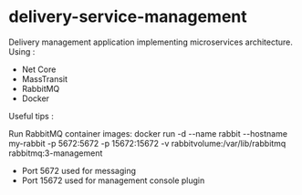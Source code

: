 # delivery-service-management
Delivery management application implementing microservices architecture.
Using :
- Net Core
- MassTransit
- RabbitMQ
- Docker


Useful tips : 

Run RabbitMQ container images:
docker run -d --name rabbit --hostname my-rabbit -p 5672:5672 -p 15672:15672 -v rabbitvolume:/var/lib/rabbitmq rabbitmq:3-management
- Port 5672 used for messaging
- Port 15672 used for management console plugin


